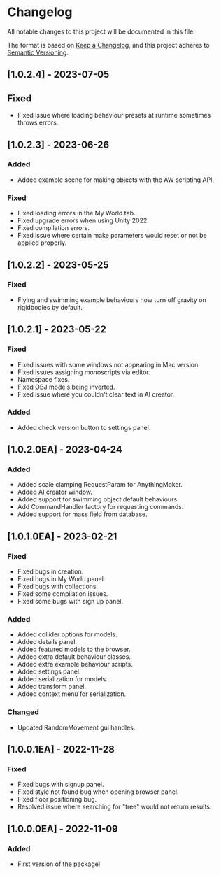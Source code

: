 # Changelog
All notable changes to this project will be documented in this file.

The format is based on [Keep a Changelog](https://keepachangelog.com/en/1.0.0/),
and this project adheres to [Semantic Versioning](https://semver.org/spec/v2.0.0.html).

## [1.0.2.4] - 2023-07-05
## Fixed 
- Fixed issue where loading behaviour presets at runtime sometimes throws errors.

## [1.0.2.3] - 2023-06-26
### Added
- Added example scene for making objects with the AW scripting API. 
### Fixed
- Fixed loading errors in the My World tab.
- Fixed upgrade errors when using Unity 2022.
- Fixed compilation errors.
- Fixed issue where certain make parameters would reset or not be applied properly.

## [1.0.2.2] - 2023-05-25
### Fixed
- Flying and swimming example behaviours now turn off gravity on rigidbodies by default. 

## [1.0.2.1] - 2023-05-22
### Fixed
- Fixed issues with some windows not appearing in Mac version.
- Fixed issues assigning monoscripts via editor.
- Namespace fixes.
- Fixed OBJ models being inverted.
- Fixed issue where you couldn't clear text in AI creator.
### Added
- Added check version button to settings panel.

## [1.0.2.0EA] - 2023-04-24
### Added
- Added scale clamping RequestParam for AnythingMaker.
- Added AI creator window.
- Added support for swimming object default behaviours.
- Add CommandHandler factory for requesting commands.
- Added support for mass field from database.

## [1.0.1.0EA] - 2023-02-21
### Fixed
- Fixed bugs in creation.
- Fixed bugs in My World panel.
- Fixed bugs with collections.
- Fixed some compilation issues.
- Fixed some bugs with sign up panel.
### Added
- Added collider options for models.
- Added details panel.
- Added featured models to the browser.
- Added extra default behaviour classes.
- Added extra example behaviour scripts.
- Added settings panel.
- Added serialization for models.
- Added transform panel.
- Added context menu for serialization.
### Changed
- Updated RandomMovement gui handles.

## [1.0.0.1EA] - 2022-11-28
### Fixed
- Fixed bugs with signup panel.
- Fixed style not found bug when opening browser panel.
- Fixed floor positioning bug.
- Resolved issue where searching for "tree" would not return results.

## [1.0.0.0EA] - 2022-11-09
### Added
- First version of the package!